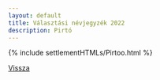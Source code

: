 ```yaml
---
layout: default
title: Választási névjegyzék 2022
description: Pirtó
---
```


{% include settlementHTMLs/Pirtoo.html %}

[Vissza](./)